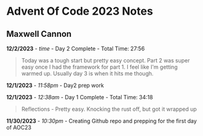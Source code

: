 
# Advent Of Code 2023 Notes

## Maxwell Cannon

**12/2/2023** - *time* - Day 2 Complete - Total Time: 27:56
> Today was a tough start but pretty easy concept. Part 2 was super easy once I had the framework for part 1. I feel like I'm getting warmed up. Usually day 3 is when it hits me though.

**12/1/2023** - *11:58pm* - Day2 prep work

**12/1/2023** - *12:38am* - Day 1 Complete - Total Time: 34:18  
> Reflections - Pretty easy. Knocking the rust off, but got it wrapped up  


**11/30/2023** - *10:30pm* - Creating Github repo and prepping for the first day of AOC23  
